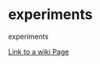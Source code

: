 experiments
===========

experiments

[Link to a wiki Page](./wiki/Showing-an-animated-GIF-that-links-to-a-full-browser-Youtube-video)

